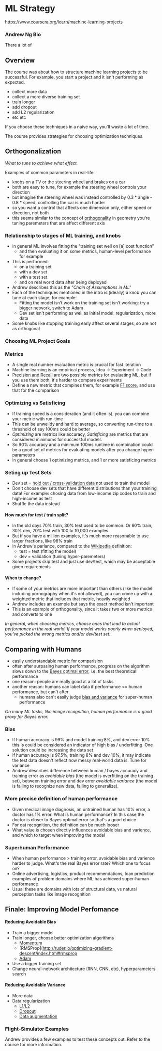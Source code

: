 # ML Strategy

https://www.coursera.org/learn/machine-learning-projects

### Andrew Ng Bio

There a lot of 

## Overview

The course was about how to structure machine learning projects to be successful.  For example, you start a project and it isn't performing as expected.

- collect more data
- collect a more diverse training set
- train longer
- add dropout
- add L2 regularization
- etc etc

If you choose these techniques in a naive way, you'll waste a lot of time.

The course provides strategies for choosing optimization techniques.

## Orthogonalization

*What to tune to achieve what effect.*

Examples of common parameters in real-life:

- knobs on a TV or the steering wheel and brakes on a car
- both are easy to tune, for example the steering wheel controls your direction
- but imagine the steering wheel was instead controlled by 0.3 * angle - 0.8 * speed, controlling the car is much harder
- so you want a control that affects one dimension only, either speed or direction, not both
- this seems similar to the concept of [orthogonality](https://en.wikipedia.org/wiki/Orthogonality) in geometry you're tuning paremeters that are affect different axis

### Relationship to stages of ML training, and knobs

- In general ML involves fitting the "training set well on [a] cost function"
    + and then evaluating it on some metrics, human-level performance for example
- This is performed:
    + on a training set
    + with a dev set
    + with a test set
    + and on real world data after being deployed
- Andrew describes this as the *"Chain of Assumptions in ML"*
- Each of the techniques mentioned in the intro is (ideally) a knob you can tune at each stage, for example:
    + Fitting the model isn't work on the training set isn't working: try a bigger network, switch to Adam
    + Dev set isn't performing as well as initial model: regularization, more data
- Some knobs like stopping training early affect several stages, so are not as orthogonal


### Choosing ML Project Goals

### Metrics

- A single real number evaluation metric is crucial for fast iteration
- Machine learning is an empirical process, Idea -> Experiment -> Code
- [Precision and Recall](https://en.wikipedia.org/wiki/Precision_and_recall) are two possible metrics for evaluating ML, but if you use them both, it's harder to compare experiments
- Define a new metric that compines them, for example [F1 score](https://en.wikipedia.org/wiki/F1_score), and use that for the comparison

### Optimizing vs Satisficing

- If training speed is a consideration (and it often is), you can combine your metric with run-time
- This can be unweildy and hard to average, so converting run-time to a threshold of say 100ms could be better
- *Optimizing* are metrics like accuracy, *Satisficing* are metrics that are considered minimums for successful models
- So 90% accuracy and a minimum 100ms runtime in combination could be a good set of metrics for evaluating models after you change hyper-parameters
- In general choose 1 optimizing metrics, and 1 or more satisficing metrics

### Seting up Test Sets

- Dev set = [hold out / cross-validation data](https://www.kdnuggets.com/2017/08/dataiku-predictive-model-holdout-cross-validation.html) not used to train the model
- Don't choose dev sets that have different distributions than your training data!  For example: chosing data from low-income zip codes to train and high-income as test
- Shuffle the data instead

#### How much for test / train split?

- In the old days 70% train, 30% test used to be common.  Or 60% train, 30% dev, 20% test with 100 to 10,000 examples
- But if you have a million examples, it's much more reasonable to use larger fractions, like 98% train
- In Andrew's parlance, compared to the [Wikipedia](https://en.wikipedia.org/wiki/Training,_test,_and_validation_sets) definition:
    + test = test (fitting the model)
    + dev = validation (tuning hyper-paremeters)
- Some projects skip test and just use dev/test, which may be acceptable given requirements

#### When to change?

- If some of your metrics are more important than others (like the model including pornography when it's not allowed), you can come up with a weighted metric that includes that metric, heavily weighted 
- Andrew includes an example but says the exact method isn't important
- This is an example of orthogonality, since it takes two or more metrics and converts to one

*In general, when choosing metrics, choose ones that lead to actual performance in the real world.  If your model works poorly when deployed, you've picked the wrong metrics and/or dev/test set.*

## Comparing with Humans

- easily understandable metric for comparision
- often after surpasing human performance, progress on the algorithm slows down to the [Bayes optimal error](https://en.wikipedia.org/wiki/Bayes_error_rate), i.e. the best theoretical performance
- one reason: people are really good at a lot of tasks
- another reason: humans can label data if performance <= human performance, but can't after
    - humans also can't easily judge [bias and variance](https://en.wikipedia.org/wiki/Bias%E2%80%93variance_tradeoff) for super-human performance

*On many ML tasks, like image recognition, human performance is a good proxy for Bayes error.*

### Bias

- If human accuracy is 99% and model training 8%, and dev error 10% this is could be considered an indicator of high bias / underfitting.  One solution could be increasing the data set
- If human accuracy is 97.5%, training 8% and dev 10%, it may indicate the test data doesn't reflect how messy real-world data is.  Tune for variance
- Andrew describes difference between human / bayes accuracy and training error as *avoidable bias* (the model is overfitting on the training set), between training error and dev error *avoidable variance* (the model is failing to recognize new data, failing to generalize).

### More precise definition of human performance

- Given medical image diagnosis, an untrained human has 10% error, a doctor has 1% error.  What is human performance?  In this case the doctor is closer to Bayes optimal error so that's a good choice
- For cat recognition, the definition can be much looser
- What value is chosen directly influences avoidable bias and varience, and which to target when improving the model

### Superhuman Performance

- When human performance > training error, avoidable bias and varience harder to judge.  What's the real Bayes error rate?  Which one to focus on?
- Online advertising, logistics, product recommendations, loan prediction examples of problem domains where ML has achieved super-human performance
- Usual these are domains with lots of structural data, vs natural perception tasks like image recognition

## Finale: Improving Model Perfomance

#### Reducing Avoidable Bias

- Train a bigger model
- Train longer, choose better optimization algorithms
    + [Momentum](http://ruder.io/optimizing-gradient-descent/index.html#momentum)
    + [RMSProp](http://ruder.io/optimizing-gradient-descent/index.html#rmsprop
    + [Adam](http://ruder.io/optimizing-gradient-descent/index.html#adam)
- Use a bigger training set
- Change neural-network architecture (RNN, CNN, etc), hyperparameters search

#### Reducing Avoidable Variance

- More data
- Data regularization
    + [L1/L2](https://towardsdatascience.com/l1-and-l2-regularization-methods-ce25e7fc831c)
    + [Dropout](https://medium.com/@amarbudhiraja/https-medium-com-amarbudhiraja-learning-less-to-learn-better-dropout-in-deep-machine-learning-74334da4bfc5)
    + [Data augmentation](https://www.kaggle.com/dansbecker/data-augmentation)

### Flight-Simulator Examples

Andrew provides a few examples to test these concepts out.  Refer to the course for more information.